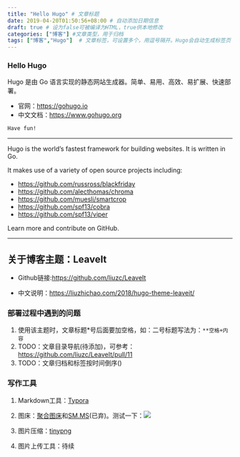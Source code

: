 ```yaml
---
title: "Hello Hugo" # 文章标题
date: 2019-04-20T01:50:56+08:00 # 自动添加日期信息
draft: true # 设为false可被编译为HTML，true供本地修改
categories: ["博客"] #文章类型，用于归档
tags: ["博客","Hugo"]  # 文章标签，可设置多个，用逗号隔开。Hugo会自动生成标签页
---
```


### Hello Hugo

Hugo 是由 Go 语言实现的静态网站生成器。简单、易用、高效、易扩展、快速部署。

- 官网：https://gohugo.io
- 中文文档：https://www.gohugo.org

```css
Have fun!
```

---------

Hugo is the world’s fastest framework for building websites. It is written in Go.

It makes use of a variety of open source projects including:

- https://github.com/russross/blackfriday
- https://github.com/alecthomas/chroma
- https://github.com/muesli/smartcrop
- https://github.com/spf13/cobra
- https://github.com/spf13/viper

Learn more and contribute on GitHub.

------



## 关于博客主题：LeaveIt

- Github链接:https://github.com/liuzc/LeaveIt

- 中文说明：https://liuzhichao.com/2018/hugo-theme-leaveit/

### 部署过程中遇到的问题

1. 使用该主题时，文章标题*号后面要加空格，如：二号标题写法为：`**空格+内容`
2. TODO：文章目录导航(待添加)，可参考：https://github.com/liuzc/LeaveIt/pull/11
3. TODO：文章归档和标签按时间倒序()

### 写作工具

1. Markdown工具：[Typora](https://www.typora.io)

2. 图床：[聚合图床](https://www.superbed.cn)和[SM.MS](https://sm.ms)(已弃)。测试一下：![](https://pic.superbed.cn/item/5cc2cecb3a213b04170139cb)

3. 图片压缩：[tinypng](https://tinypng.com)

4. 图片上传工具：待续

